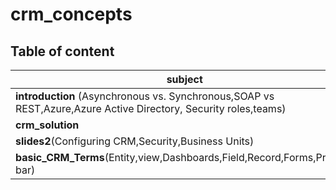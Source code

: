 # crm_concepts


## Table of content 

| subject    |      link      |  Date |
|----------|:-------------:|------:|
| **introduction** (Asynchronous vs. Synchronous,SOAP vs REST,Azure,Azure Active Directory, Security roles,teams)|  [introduction](https://mohammadabufarweh.github.io/crm_concepts/introduction)| 10/23/2021  |
| **crm_solution** |    [crm_solution](https://github.com/mohammadabufarweh/crm_concepts/crm_solution)   |   10/23/2021 |
| **slides2**(Configuring CRM​,Security,Business Units)​ | [slides2](https://mohammadabufarweh.github.io/crm_concepts/slides2) |    10/23/2021 |
| **basic_CRM_Terms**(Entity,view,Dashboards,Field,Record,Forms,Process bar)​ | [basic_CRM_Terms](https://mohammadabufarweh.github.io/crm_concepts/basic_CRM_Terms) |    10/23/2021 |
      